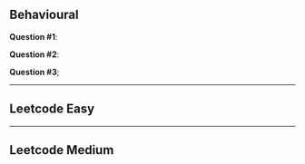 ## Behavioural

**Question #1**:

**Question #2**:

**Question #3**;


---
## Leetcode Easy


---
## Leetcode Medium


